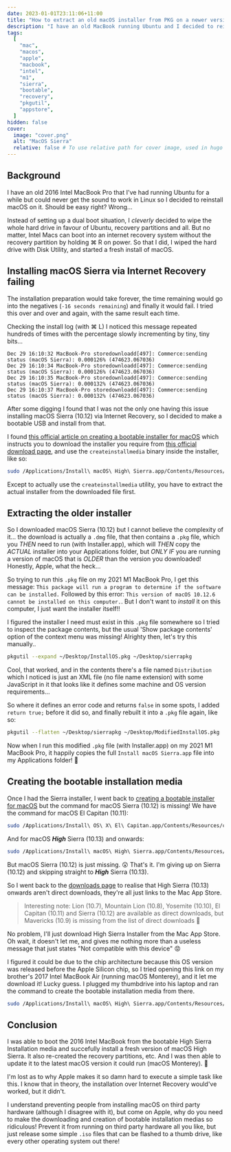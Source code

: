 ```yaml
---
date: 2023-01-01T23:11:06+11:00
title: "How to extract an old macOS installer from PKG on a newer version of macOS"
description: "I have an old MacBook running Ubuntu and I decided to reinstall macOS on it. Should be easy right?"
tags:
  [
    "mac",
    "macos",
    "apple",
    "macbook",
    "intel",
    "m1",
    "sierra",
    "bootable",
    "recovery",
    "pkgutil",
    "appstore",
  ]
hidden: false
cover:
  image: "cover.png"
  alt: "MacOS Sierra"
  relative: false # To use relative path for cover image, used in hugo Page-bundles
---
```


## Background

I have an old 2016 Intel MacBook Pro that I've had running Ubuntu for a while but could never get the sound to work in Linux so I decided to reinstall macOS on it. Should be easy right? Wrong...

Instead of setting up a dual boot situation, I _cleverly_ decided to wipe the whole hard drive in favour of Ubuntu, recovery partitions and all. But no matter, Intel Macs can boot into an internet recovery system without the recovery partition by holding ⌘ R on power. So that I did, I wiped the hard drive with Disk Utility, and started a fresh install of macOS.

## Installing macOS Sierra via Internet Recovery failing

The installation preparation would take forever, the time remaining would go into the negatives (`-16 seconds remaining`) and finally it would fail. I tried this over and over and again, with the same result each time.

Checking the install log (with ⌘ L) I noticed this message repeated hundreds of times with the percentage slowly incrementing by tiny, tiny bits...

```
Dec 29 16:10:32 MacBook-Pro storedownloadd[497]: Commerce:sending status (macOS Sierra): 0.000126% (474623.067036)
Dec 29 16:10:34 MacBook-Pro storedownloadd[497]: Commerce:sending status (macOS Sierra): 0.000126% (474623.067036)
Dec 29 16:10:35 MacBook-Pro storedownloadd[497]: Commerce:sending status (macOS Sierra): 0.000132% (474623.067036)
Dec 29 16:10:37 MacBook-Pro storedownloadd[497]: Commerce:sending status (macOS Sierra): 0.000132% (474623.067036)
```

After some digging I found that I was not the only one having this issue installing macOS Sierra (10.12) via Internet Recovery, so I decided to make a bootable USB and install from that.

I found [this official article on creating a bootable installer for macOS](https://support.apple.com/en-us/HT201372) which instructs you to download the installer you require from [this official download page](https://support.apple.com/en-gb/HT211683), and use the `createinstallmedia` binary inside the installer, like so:

```bash
sudo /Applications/Install\ macOS\ High\ Sierra.app/Contents/Resources/createinstallmedia --volume /Volumes/MyVolume
```

Except to actually use the `createinstallmedia` utility, you have to extract the actual installer from the downloaded file first.

## Extracting the older installer

So I downloaded macOS Sierra (10.12) but I cannot believe the complexity of it... the download is actually a `.dmg` file, that then contains a `.pkg` file, which you _THEN_ need to run (with Installer.app), which will _THEN_ copy the _ACTUAL_ installer into your Applications folder, but _ONLY IF_ you are running a version of macOS that is _OLDER_ than the version you downloaded! Honestly, Apple, what the heck...

So trying to run this `.pkg` file on my 2021 M1 MacBook Pro, I get this message: `This package will run a program to determine if the software can be installed.` Followed by this error: `This version of macOS 10.12.6 cannot be installed on this computer.`. But I don't want to _install_ it on this computer, I just want the installer itself!!

I figured the installer I need must exist in this `.pkg` file somewhere so I tried to inspect the package contents, but the usual 'Show package contents' option of the context menu was missing! Alrighty then, let's try this manually..

```bash
pkgutil --expand ~/Desktop/InstallOS.pkg ~/Desktop/sierrapkg
```

Cool, that worked, and in the contents there's a file named `Distribution` which I noticed is just an XML file (no file name extension) with some JavaScript in it that looks like it defines some machine and OS version requirements...

So where it defines an error code and returns `false` in some spots, I added `return true;` before it did so, and finally rebuilt it into a `.pkg` file again, like so:

```bash
pkgutil --flatten ~/Desktop/sierrapkg ~/Desktop/ModifiedInstallOS.pkg
```

Now when I run this modified `.pkg` file (with Installer.app) on my 2021 M1 MacBook Pro, it happily copies the full `Install macOS Sierra.app` file into my Applications folder! 🎉

## Creating the bootable installation media

Once I had the Sierra installer, I went back to [creating a bootable installer for macOS](https://support.apple.com/en-us/HT201372) but the command for macOS Sierra (10.12) is missing! We have the command for macOS El Capitan (10.11):

```bash
sudo /Applications/Install\ OS\ X\ El\ Capitan.app/Contents/Resources/createinstallmedia --volume /Volumes/MyVolume --applicationpath /Applications/Install\ OS\ X\ El\ Capitan.app
```

And for macOS **_High_** Sierra (10.13) and onwards:

```bash
sudo /Applications/Install\ macOS\ High\ Sierra.app/Contents/Resources/createinstallmedia --volume /Volumes/MyVolume
```

But macOS Sierra (10.12) is just missing. 😲 That's it. I'm giving up on Sierra (10.12) and skipping straight to **_High_** Sierra (10.13).

So I went back to the [downloads page](https://support.apple.com/en-gb/HT211683) to realise that High Sierra (10.13) onwards aren't direct downloads, they're all just links to the Mac App Store.

> Interesting note: Lion (10.7), Mountain Lion (10.8), Yosemite (10.10), El Capitan (10.11) and Sierra (10.12) are available as direct downloads, but Mavericks (10.9) is missing from the list of direct downloads 🤔

No problem, I'll just download High Sierra Installer from the Mac App Store. Oh wait, it doesn't let me, and gives me nothing more than a useless message that just states "Not compatible with this device" 😡

I figured it could be due to the chip architecture because this OS version was released before the Apple Silicon chip, so I tried opening this link on my brother's 2017 Intel MacBook Air (running macOS Monterey), and it let me download it! Lucky guess. I plugged my thumbdrive into his laptop and ran the command to create the bootable installation media from there.

```bash
sudo /Applications/Install\ macOS\ High\ Sierra.app/Contents/Resources/createinstallmedia --volume /Volumes/MyVolume
```

## Conclusion

I was able to boot the 2016 Intel MacBook from the bootable High Sierra Installation media and succefully install a fresh version of macOS High Sierra. It also re-created the recovery partitions, etc. And I was then able to update it to the latest macOS version it could run (macOS Monterey). 🎉

I'm lost as to why Apple makes it so damn hard to execute a simple task like this. I know that in theory, the installation over Internet Recovery would've worked, but it didn't.

I understand preventing people from installing macOS on third party hardware (although I disagree with it), but come on Apple, why do you need to make the downloading and creation of bootable installation medias so ridiculous! Prevent it from running on third party hardware all you like, but just release some simple `.iso` files that can be flashed to a thumb drive, like every other operating system out there!
